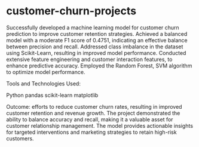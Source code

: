 # customer-churn-projects

Successfully developed a machine learning model for customer churn prediction to improve customer retention strategies.
Achieved a balanced model with a moderate F1 score of 0.4751, indicating an effective balance between precision and recall.
Addressed class imbalance in the dataset using Scikit-Learn, resulting in improved model performance.
Conducted extensive feature engineering and customer interaction features, to enhance predictive accuracy.
Employed the Random Forest, SVM algorithm to optimize model performance.

Tools and Technologies Used:

Python
pandas
scikit-learn
matplotlib

Outcome:
efforts to reduce customer churn rates, resulting in improved customer retention and revenue growth.
The project demonstrated the ability to balance accuracy and recall, making it a valuable asset for customer relationship management.
The model provides actionable insights for targeted interventions and marketing strategies to retain high-risk customers.
